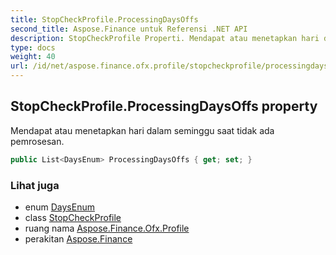 ```yaml
---
title: StopCheckProfile.ProcessingDaysOffs
second_title: Aspose.Finance untuk Referensi .NET API
description: StopCheckProfile Properti. Mendapat atau menetapkan hari dalam seminggu saat tidak ada pemrosesan.
type: docs
weight: 40
url: /id/net/aspose.finance.ofx.profile/stopcheckprofile/processingdaysoffs/
---
```

## StopCheckProfile.ProcessingDaysOffs property

Mendapat atau menetapkan hari dalam seminggu saat tidak ada pemrosesan.

```csharp
public List<DaysEnum> ProcessingDaysOffs { get; set; }
```

### Lihat juga

* enum [DaysEnum](../../daysenum/)
* class [StopCheckProfile](../)
* ruang nama [Aspose.Finance.Ofx.Profile](../../stopcheckprofile/)
* perakitan [Aspose.Finance](../../../)


